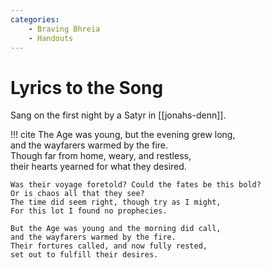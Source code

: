 ```yaml
---
categories:
    - Braving Bhreia
    - Handouts
---
```

# Lyrics to the Song

Sang on the first night by a Satyr in [[jonahs-denn]].

!!! cite
    The Age was young, but the evening grew long,  
    and the wayfarers warmed by the fire.  
    Though far from home, weary, and restless,  
    their hearts yearned for what they desired.

    Was their voyage foretold? Could the fates be this bold?  
    Or is chaos all that they see?  
    The time did seem right, though try as I might,  
    For this lot I found no prophecies.

    But the Age was young and the morning did call,  
    and the wayfarers warmed by the fire.  
    Their fortures called, and now fully rested,  
    set out to fulfill their desires.
